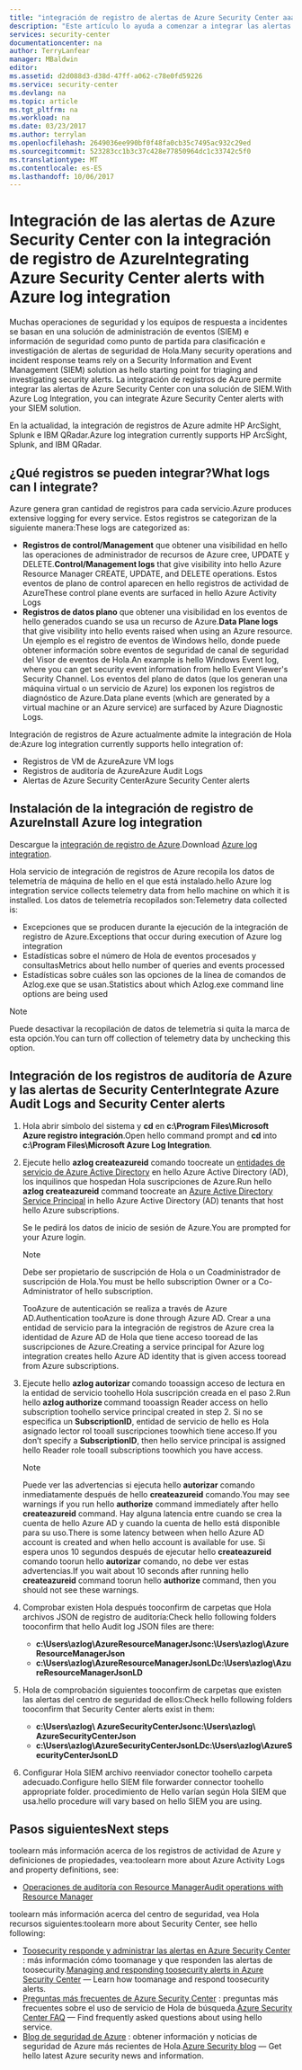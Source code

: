 ```yaml
---
title: "integración de registro de alertas de Azure Security Center aaaIntegrating con Azure | Documentos de Microsoft"
description: "Este artículo lo ayuda a comenzar a integrar las alertas de Security Center con la integración de registro de Azure."
services: security-center
documentationcenter: na
author: TerryLanfear
manager: MBaldwin
editor: 
ms.assetid: d2d088d3-d38d-47ff-a062-c78e0fd59226
ms.service: security-center
ms.devlang: na
ms.topic: article
ms.tgt_pltfrm: na
ms.workload: na
ms.date: 03/23/2017
ms.author: terrylan
ms.openlocfilehash: 2649036ee990bf0f48fa0cb35c7495ac932c29ed
ms.sourcegitcommit: 523283cc1b3c37c428e77850964dc1c33742c5f0
ms.translationtype: MT
ms.contentlocale: es-ES
ms.lasthandoff: 10/06/2017
---
```

# <a name="integrating-azure-security-center-alerts-with-azure-log-integration"></a><span data-ttu-id="5257d-103">Integración de las alertas de Azure Security Center con la integración de registro de Azure</span><span class="sxs-lookup"><span data-stu-id="5257d-103">Integrating Azure Security Center alerts with Azure log integration</span></span>
<span data-ttu-id="5257d-104">Muchas operaciones de seguridad y los equipos de respuesta a incidentes se basan en una solución de administración de eventos (SIEM) e información de seguridad como punto de partida para clasificación e investigación de alertas de seguridad de Hola.</span><span class="sxs-lookup"><span data-stu-id="5257d-104">Many security operations and incident response teams rely on a Security Information and Event Management (SIEM) solution as hello starting point for triaging and investigating security alerts.</span></span> <span data-ttu-id="5257d-105">La integración de registros de Azure permite integrar las alertas de Azure Security Center con una solución de SIEM.</span><span class="sxs-lookup"><span data-stu-id="5257d-105">With Azure Log Integration, you can integrate Azure Security Center alerts with your SIEM solution.</span></span>

<span data-ttu-id="5257d-106">En la actualidad, la integración de registros de Azure admite HP ArcSight, Splunk e IBM QRadar.</span><span class="sxs-lookup"><span data-stu-id="5257d-106">Azure log integration currently supports HP ArcSight, Splunk, and IBM QRadar.</span></span>

## <a name="what-logs-can-i-integrate"></a><span data-ttu-id="5257d-107">¿Qué registros se pueden integrar?</span><span class="sxs-lookup"><span data-stu-id="5257d-107">What logs can I integrate?</span></span>
<span data-ttu-id="5257d-108">Azure genera gran cantidad de registros para cada servicio.</span><span class="sxs-lookup"><span data-stu-id="5257d-108">Azure produces extensive logging for every service.</span></span> <span data-ttu-id="5257d-109">Estos registros se categorizan de la siguiente manera:</span><span class="sxs-lookup"><span data-stu-id="5257d-109">These logs are categorized as:</span></span>

* <span data-ttu-id="5257d-110">**Registros de control/Management** que obtener una visibilidad en hello las operaciones de administrador de recursos de Azure cree, UPDATE y DELETE.</span><span class="sxs-lookup"><span data-stu-id="5257d-110">**Control/Management logs** that give visibility into hello Azure Resource Manager CREATE, UPDATE, and DELETE operations.</span></span> <span data-ttu-id="5257d-111">Estos eventos de plano de control aparecen en hello registros de actividad de Azure</span><span class="sxs-lookup"><span data-stu-id="5257d-111">These control plane events are surfaced in hello Azure Activity Logs</span></span>
* <span data-ttu-id="5257d-112">**Registros de datos plano** que obtener una visibilidad en los eventos de hello generados cuando se usa un recurso de Azure.</span><span class="sxs-lookup"><span data-stu-id="5257d-112">**Data Plane logs** that give visibility into hello events raised when using an Azure resource.</span></span> <span data-ttu-id="5257d-113">Un ejemplo es el registro de eventos de Windows hello, donde puede obtener información sobre eventos de seguridad de canal de seguridad del Visor de eventos de Hola.</span><span class="sxs-lookup"><span data-stu-id="5257d-113">An example is hello Windows Event log, where you can get security event information from hello Event Viewer's Security Channel.</span></span> <span data-ttu-id="5257d-114">Los eventos del plano de datos (que los generan una máquina virtual o un servicio de Azure) los exponen los registros de diagnóstico de Azure.</span><span class="sxs-lookup"><span data-stu-id="5257d-114">Data plane events (which are generated by a virtual machine or an Azure service) are surfaced by Azure Diagnostic Logs.</span></span>

<span data-ttu-id="5257d-115">Integración de registros de Azure actualmente admite la integración de Hola de:</span><span class="sxs-lookup"><span data-stu-id="5257d-115">Azure log integration currently supports hello integration of:</span></span>

* <span data-ttu-id="5257d-116">Registros de VM de Azure</span><span class="sxs-lookup"><span data-stu-id="5257d-116">Azure VM logs</span></span>
* <span data-ttu-id="5257d-117">Registros de auditoría de Azure</span><span class="sxs-lookup"><span data-stu-id="5257d-117">Azure Audit Logs</span></span>
* <span data-ttu-id="5257d-118">Alertas de Azure Security Center</span><span class="sxs-lookup"><span data-stu-id="5257d-118">Azure Security Center alerts</span></span>

## <a name="install-azure-log-integration"></a><span data-ttu-id="5257d-119">Instalación de la integración de registro de Azure</span><span class="sxs-lookup"><span data-stu-id="5257d-119">Install Azure log integration</span></span>
<span data-ttu-id="5257d-120">Descargue la [integración de registro de Azure](https://www.microsoft.com/download/details.aspx?id=53324).</span><span class="sxs-lookup"><span data-stu-id="5257d-120">Download [Azure log integration](https://www.microsoft.com/download/details.aspx?id=53324).</span></span>

<span data-ttu-id="5257d-121">Hola servicio de integración de registros de Azure recopila los datos de telemetría de máquina de hello en el que está instalado.</span><span class="sxs-lookup"><span data-stu-id="5257d-121">hello Azure log integration service collects telemetry data from hello machine on which it is installed.</span></span>  <span data-ttu-id="5257d-122">Los datos de telemetría recopilados son:</span><span class="sxs-lookup"><span data-stu-id="5257d-122">Telemetry data collected is:</span></span>

* <span data-ttu-id="5257d-123">Excepciones que se producen durante la ejecución de la integración de registro de Azure.</span><span class="sxs-lookup"><span data-stu-id="5257d-123">Exceptions that occur during execution of Azure log integration</span></span>
* <span data-ttu-id="5257d-124">Estadísticas sobre el número de Hola de eventos procesados y consultas</span><span class="sxs-lookup"><span data-stu-id="5257d-124">Metrics about hello number of queries and events processed</span></span>
* <span data-ttu-id="5257d-125">Estadísticas sobre cuáles son las opciones de la línea de comandos de Azlog.exe que se usan.</span><span class="sxs-lookup"><span data-stu-id="5257d-125">Statistics about which Azlog.exe command line options are being used</span></span>

> [!NOTE]
> <span data-ttu-id="5257d-126">Puede desactivar la recopilación de datos de telemetría si quita la marca de esta opción.</span><span class="sxs-lookup"><span data-stu-id="5257d-126">You can turn off collection of telemetry data by unchecking this option.</span></span>
>
>

## <a name="integrate-azure-audit-logs-and-security-center-alerts"></a><span data-ttu-id="5257d-127">Integración de los registros de auditoría de Azure y las alertas de Security Center</span><span class="sxs-lookup"><span data-stu-id="5257d-127">Integrate Azure Audit Logs and Security Center alerts</span></span>
1. <span data-ttu-id="5257d-128">Hola abrir símbolo del sistema y **cd** en **c:\Program Files\Microsoft Azure registro integración**.</span><span class="sxs-lookup"><span data-stu-id="5257d-128">Open hello command prompt and **cd** into **c:\Program Files\Microsoft Azure Log Integration**.</span></span>
2. <span data-ttu-id="5257d-129">Ejecute hello **azlog createazureid** comando toocreate un [entidades de servicio de Azure Active Directory](../active-directory/active-directory-application-objects.md) en hello Azure Active Directory (AD), los inquilinos que hospedan Hola suscripciones de Azure.</span><span class="sxs-lookup"><span data-stu-id="5257d-129">Run hello **azlog createazureid** command toocreate an [Azure Active Directory Service Principal](../active-directory/active-directory-application-objects.md) in hello Azure Active Directory (AD) tenants that host hello Azure subscriptions.</span></span>

    <span data-ttu-id="5257d-130">Se le pedirá los datos de inicio de sesión de Azure.</span><span class="sxs-lookup"><span data-stu-id="5257d-130">You are prompted for your Azure login.</span></span>

   > [!NOTE]
   > <span data-ttu-id="5257d-131">Debe ser propietario de suscripción de Hola o un Coadministrador de suscripción de Hola.</span><span class="sxs-lookup"><span data-stu-id="5257d-131">You must be hello subscription Owner or a Co-Administrator of hello subscription.</span></span>
   >
   >

    <span data-ttu-id="5257d-132">TooAzure de autenticación se realiza a través de Azure AD.</span><span class="sxs-lookup"><span data-stu-id="5257d-132">Authentication tooAzure is done through Azure AD.</span></span>  <span data-ttu-id="5257d-133">Crear a una entidad de servicio para la integración de registros de Azure crea la identidad de Azure AD de Hola que tiene acceso tooread de las suscripciones de Azure.</span><span class="sxs-lookup"><span data-stu-id="5257d-133">Creating a service principal for Azure log integration creates hello Azure AD identity that is given access tooread from Azure subscriptions.</span></span>
3. <span data-ttu-id="5257d-134">Ejecute hello **azlog autorizar <SubscriptionID>**  comando tooassign acceso de lectura en la entidad de servicio toohello Hola suscripción creada en el paso 2.</span><span class="sxs-lookup"><span data-stu-id="5257d-134">Run hello **azlog authorize <SubscriptionID>** command tooassign Reader access on hello subscription toohello service principal created in step 2.</span></span> <span data-ttu-id="5257d-135">Si no se especifica un **SubscriptionID**, entidad de servicio de hello es Hola asignado lector rol tooall suscripciones toowhich tiene acceso.</span><span class="sxs-lookup"><span data-stu-id="5257d-135">If you don’t specify a **SubscriptionID**, then hello service principal is assigned hello Reader role tooall subscriptions toowhich you have access.</span></span>

   > [!NOTE]
   > <span data-ttu-id="5257d-136">Puede ver las advertencias si ejecuta hello **autorizar** comando inmediatamente después de hello **createazureid** comando.</span><span class="sxs-lookup"><span data-stu-id="5257d-136">You may see warnings if you run hello **authorize** command immediately after hello **createazureid** command.</span></span> <span data-ttu-id="5257d-137">Hay alguna latencia entre cuando se crea la cuenta de hello Azure AD y cuando la cuenta de hello está disponible para su uso.</span><span class="sxs-lookup"><span data-stu-id="5257d-137">There is some latency between when hello Azure AD account is created and when hello account is available for use.</span></span> <span data-ttu-id="5257d-138">Si espera unos 10 segundos después de ejecutar hello **createazureid** comando toorun hello **autorizar** comando, no debe ver estas advertencias.</span><span class="sxs-lookup"><span data-stu-id="5257d-138">If you wait about 10 seconds after running hello **createazureid** command toorun hello **authorize** command, then you should not see these warnings.</span></span>
   >
   >
4. <span data-ttu-id="5257d-139">Comprobar existen Hola después tooconfirm de carpetas que Hola archivos JSON de registro de auditoría:</span><span class="sxs-lookup"><span data-stu-id="5257d-139">Check hello following folders tooconfirm that hello Audit log JSON files are there:</span></span>

   * <span data-ttu-id="5257d-140">**c:\Users\azlog\AzureResourceManagerJson**</span><span class="sxs-lookup"><span data-stu-id="5257d-140">**c:\Users\azlog\AzureResourceManagerJson**</span></span>
   * <span data-ttu-id="5257d-141">**c:\Users\azlog\AzureResourceManagerJsonLD**</span><span class="sxs-lookup"><span data-stu-id="5257d-141">**c:\Users\azlog\AzureResourceManagerJsonLD**</span></span>
5. <span data-ttu-id="5257d-142">Hola de comprobación siguientes tooconfirm de carpetas que existen las alertas del centro de seguridad de ellos:</span><span class="sxs-lookup"><span data-stu-id="5257d-142">Check hello following folders tooconfirm that Security Center alerts exist in them:</span></span>

   * <span data-ttu-id="5257d-143">**c:\Users\azlog\ AzureSecurityCenterJson**</span><span class="sxs-lookup"><span data-stu-id="5257d-143">**c:\Users\azlog\ AzureSecurityCenterJson**</span></span>
   * <span data-ttu-id="5257d-144">**c:\Users\azlog\AzureSecurityCenterJsonLD**</span><span class="sxs-lookup"><span data-stu-id="5257d-144">**c:\Users\azlog\AzureSecurityCenterJsonLD**</span></span>
6. <span data-ttu-id="5257d-145">Configurar Hola SIEM archivo reenviador conector toohello carpeta adecuado.</span><span class="sxs-lookup"><span data-stu-id="5257d-145">Configure hello SIEM file forwarder connector toohello appropriate folder.</span></span> <span data-ttu-id="5257d-146">procedimiento de Hello varían según Hola SIEM que usa.</span><span class="sxs-lookup"><span data-stu-id="5257d-146">hello procedure will vary based on hello SIEM you are using.</span></span>

## <a name="next-steps"></a><span data-ttu-id="5257d-147">Pasos siguientes</span><span class="sxs-lookup"><span data-stu-id="5257d-147">Next steps</span></span>
<span data-ttu-id="5257d-148">toolearn más información acerca de los registros de actividad de Azure y definiciones de propiedades, vea:</span><span class="sxs-lookup"><span data-stu-id="5257d-148">toolearn more about Azure Activity Logs and property definitions, see:</span></span>

* [<span data-ttu-id="5257d-149">Operaciones de auditoría con Resource Manager</span><span class="sxs-lookup"><span data-stu-id="5257d-149">Audit operations with Resource Manager</span></span>](../azure-resource-manager/resource-group-audit.md)

<span data-ttu-id="5257d-150">toolearn más información acerca del centro de seguridad, vea Hola recursos siguientes:</span><span class="sxs-lookup"><span data-stu-id="5257d-150">toolearn more about Security Center, see hello following:</span></span>

* <span data-ttu-id="5257d-151">[Toosecurity responde y administrar las alertas en Azure Security Center](security-center-managing-and-responding-alerts.md) : más información cómo toomanage y que responden las alertas de toosecurity.</span><span class="sxs-lookup"><span data-stu-id="5257d-151">[Managing and responding toosecurity alerts in Azure Security Center](security-center-managing-and-responding-alerts.md) — Learn how toomanage and respond toosecurity alerts.</span></span>
* <span data-ttu-id="5257d-152">[Preguntas más frecuentes de Azure Security Center](security-center-faq.md) : preguntas más frecuentes sobre el uso de servicio de Hola de búsqueda.</span><span class="sxs-lookup"><span data-stu-id="5257d-152">[Azure Security Center FAQ](security-center-faq.md) — Find frequently asked questions about using hello service.</span></span>
* <span data-ttu-id="5257d-153">[Blog de seguridad de Azure](http://blogs.msdn.com/b/azuresecurity/) : obtener información y noticias de seguridad de Azure más recientes de Hola.</span><span class="sxs-lookup"><span data-stu-id="5257d-153">[Azure Security blog](http://blogs.msdn.com/b/azuresecurity/) — Get hello latest Azure security news and information.</span></span>

